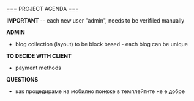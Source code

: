=== PROJECT AGENDA ===

**IMPORTANT**
-- each new user "admin", needs to be verifiied manually

**ADMIN**
- blog collection (layout) to be block based - each blog can be unique

**TO DECIDE WITH CLIENT**
- payment methods

**QUESTIONS**
- как процедираме на мобилно понеже в темплейтите не е добре
